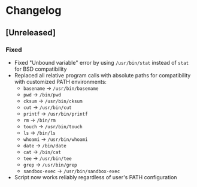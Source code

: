 # Changelog

## [Unreleased]

### Fixed
- Fixed "Unbound variable" error by using `/usr/bin/stat` instead of `stat` for BSD compatibility
- Replaced all relative program calls with absolute paths for compatibility with customized PATH environments:
  - `basename` → `/usr/bin/basename`
  - `pwd` → `/bin/pwd` 
  - `cksum` → `/usr/bin/cksum`
  - `cut` → `/usr/bin/cut`
  - `printf` → `/usr/bin/printf`
  - `rm` → `/bin/rm`
  - `touch` → `/usr/bin/touch`
  - `ls` → `/bin/ls`
  - `whoami` → `/usr/bin/whoami`
  - `date` → `/bin/date`
  - `cat` → `/bin/cat`
  - `tee` → `/usr/bin/tee`
  - `grep` → `/usr/bin/grep`
  - `sandbox-exec` → `/usr/bin/sandbox-exec`
- Script now works reliably regardless of user's PATH configuration